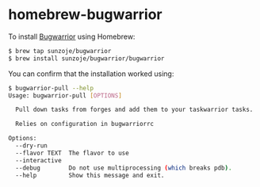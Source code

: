 # homebrew-bugwarrior

To install [Bugwarrior](https://github.com/ralphbean/bugwarrior) using Homebrew:

```bash
$ brew tap sunzoje/bugwarrior
$ brew install sunzoje/bugwarrior/bugwarrior
```

You can confirm that the installation worked using:

```bash
$ bugwarrior-pull --help
Usage: bugwarrior-pull [OPTIONS]

  Pull down tasks from forges and add them to your taskwarrior tasks.

  Relies on configuration in bugwarriorrc

Options:
  --dry-run
  --flavor TEXT  The flavor to use
  --interactive
  --debug        Do not use multiprocessing (which breaks pdb).
  --help         Show this message and exit.
```
